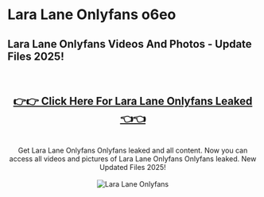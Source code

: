 # Lara Lane Onlyfans o6eo

<h2>Lara Lane Onlyfans Videos And Photos - Update Files 2025!</h2>
<br>
<div align="center">
<h2><a href="https://213.232.235.80/live/video.php?q=lara-lane-onlyfans" rel="nofollow">👉👉 Click Here For Lara Lane Onlyfans Leaked 👈👈</a></h2>

<br>
Get Lara Lane Onlyfans Onlyfans leaked and all content. Now you can access all videos and pictures of Lara Lane Onlyfans Onlyfans leaked. New Updated Files 2025!
<br>
<br>
<a href="https://213.232.235.80/live/video.php?q=lara-lane-onlyfans" rel="nofollow" data-target="animated-image.originalLink"><img src="https://i.imgur.com/dJHk4Zq.gif" alt="Lara Lane Onlyfans" style="max-width: 100%; display: inline-block;" data-target="animated-image.originalImage"></a>
</div>
<br>